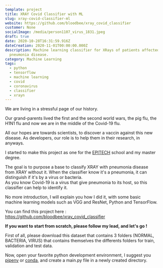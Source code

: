 ```yaml
---
template: project
title: XRAY Covid Classifier with ML
slug: xray-covid-classifier-ml
website: https://github.com/bloodbee/xray_covid_classifier
customer: None
socialImage: /media/person1107_virus_1831.jpeg
draft: true
date: 2020-10-28T16:31:59.916Z
dateCreation: 2020-11-01T00:00:00.000Z
description: Machine learning classifier for XRays of patients affected with
  pneumonia disease.
category: Machine Learning
tags:
  - python
  - tensorflow
  - machine learning
  - covid
  - coronavirus
  - classifier
  - xrayn
---
```

We are living in a stressful page of our history.

Our grand-parents lived the first and the second world wars, the pig flu, the H1N1 flu and now  we are in the middle of the Covid-19 flu.

All our hopes are towards scientists, to discover a vaccin against this new disease.
As developers, our role is to help them in their research, in anyways.

I started to make this project as one for the [](https://www.epitech.eu/)[EPITECH](https://www.epitech.eu/) school and my master degree.

The goal is to purpose a base to classify XRAY with pneumonia disease from XRAY without it. When the classifier know it's a pneumonia, it can distinguish if it's by a virus or bacteria.\
As you know Covid-19 is a virus that give pneumonia to its host, so this classifier can help to identify it.

No more introduction, I will explain you how I did it, with some basic machine learning models such as VGG and ResNet, Python and TensorFlow.

You can find this project here : <https://github.com/bloodbee/xray_covid_classifier>

**If you want to start from scratch, please follow my lead, and let's go !**

First of all, please download this dataset that contains 3 folders (NORMAL, BACTERIA, VIRUS) that contains themselves the differents folders for train, validation and test data.

Now, open your favorite python development environment, I suggest you [pipenv](https://docs.pipenv.org/) or [conda](https://docs.conda.io/en/latest/), and create a main.py file in a newly created directory.